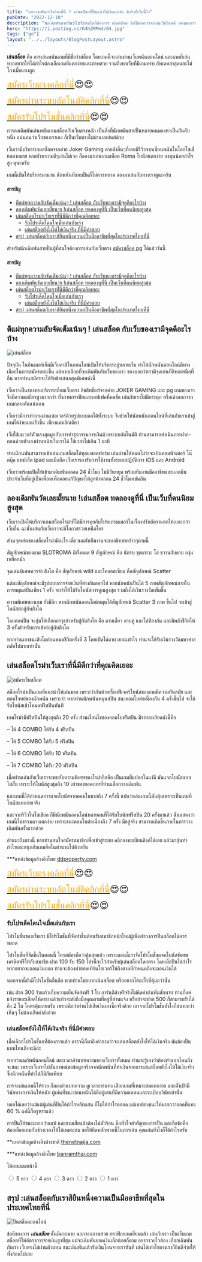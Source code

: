 ```yaml
---
title: "อยากจะฟันกำไรต้องที่นี่ ! เล่นสล็อตที่ปั่นแล้วได้เงินทุกวัน มีจริงที่เว็บนี้ไง"
pubDate: "2022-12-18"
description: "นักเดิมพันสายปั่นslotท่านใดที่ต้องการ เล่นสล็อต นึกไม่ออกว่าจะเล่นเว็บไหนดี ลองมองเราเป็นตัวเลือกสิ มีโปรสมัคร 100 รับ 150 เพื่อหน้าใหม่"
hero: "https://i.postimg.cc/K4hZMPm4/04.jpg"
tags: ["go"]
layout: "../../layouts/BlogPostLayout.astro"
---
```



**เล่นสล็อต**  คือ การเล่นพนันเกมที่มีชื่อว่าสล็อต โดยเกมนี้จะเล่นผ่านเว็บพนันออนไลน์ และเกมที่เล่น หากอยากให้ได้กำไรต้องเลือเกมที่แตกง่ายและภาพสวย รวมถึงหาเว็บที่มีเกมครบ อัพเดทล่าสุดและไม่โกงเมื่อแทงถูก

<font size= "5">[<span style="color:orange">สมัครเว็บตรงคลิกที่นี่</span>](https://nazavip.com/26174/t41626o2r59456244323y2m2l464p4)😍😍</font>

<font size= "5">[<span style="color:orange">สมัครผ่านระบบอัตโนมัติคลิกที่นี่</span>](https://nazavip.com/26174/t41626o2r59456244323y2m2l464p4)😍😍</font>

<font size= "5">[<span style="color:orange">สมัครรับโปรโมชั่นคลิกที่นี</span>่](https://nazavip.com/26174/t41626o2r59456244323y2m2l464p4)😍😍</font>



การลงเดิมพันเล่นพนันเกมสล็อตกับเว็บตรงหลัก เป็นสิ่งที่นักพนันสายปั่นหลายคนมองหาเป็นอันดับหนึ่ง
แน่นอนว่าเว็บของเราเอง ก็เป็นเว็บตรงไม่ผ่านเอเย่นต์ด้วย

เว็บเรามีบริการเกมสล็อตจากค่าย Joker Gaming ค่ายดังอื่นๆที่เคยมีรีวิวจากเซียนพนันในโลกโซเชี่ยลมากมาย หากยังหาเกมดีๆเล่นไม่เจอ 
 ก็ลองมาเล่นเกมสล็อต Roma โบนัสแตกง่าย ลงทุนน้อยกำไรสูง ดุนะครับ

เกมนี้เปิดให้บริการมานาน นักพนันที่ชอบปั่นก็ไม่ควรพลาด ลองมาเล่นกับทางเราดูนะครับ


#### สารบัญ

- [ตีแผ่ทุกความลับจัดเต็มเน้นๆ ! เล่นสล็อต กับเว็บของเรามีจุดดีอะไรบ้าง ](#ตีแผ่ทุกความลับจัดเต็มเน้นๆ--เล่นสล็อต-กับเว็บของเรามีจุดดีอะไรบ้าง-)
- [ลองเดิมพันวัดเลยมั้ยนาย !เล่นสล็อต ทดลองดูที่นี่ เป็นเว็บที่คนนิยมสูงสุด ](#ลองเดิมพันวัดเลยมั้ยนาย-เล่นสล็อต-ทดลองดูที่นี่-เป็นเว็บที่คนนิยมสูงสุด-)
- [เล่นสล็อตโรม่าเว็บเราที่นี่มีดีกว่าที่คุณคิดเยอะ  ](#เล่นสล็อตโรม่าเว็บเราที่นี่มีดีกว่าที่คุณคิดเยอะ--)
  - [รับโปรเด็ดโดนใจเมื่อเล่นกับเรา ](#รับโปรเด็ดโดนใจเมื่อเล่นกับเรา-)
  - [เล่นสล็อตยังไงให้ได้เงินจริง ที่นี่มีคำตอบ ](#เล่นสล็อตยังไงให้ได้เงินจริง-ที่นี่มีคำตอบ-)
- [สรุป :เล่นสล็อตกับเราสิยืนหนึ่งความเป็นมืออาชีพที่สุดในประเทศไทยที่นี่ ](#สรุป-เล่นสล็อตกับเราสิยืนหนึ่งความเป็นมืออาชีพที่สุดในประเทศไทยที่นี่-)



สำหรับนักเดิมพันสายปั่นผู้ที่สนใจต้องการเล่นกับเว็บตรง [สมัครสล็อต pg](https://mvpzero.netlify.app/posts/registerpg/) ได้แล้ววันนี้ 

#### สารบัญ
- [ตีแผ่ทุกความลับจัดเต็มเน้นๆ ! เล่นสล็อต กับเว็บของเรามีจุดดีอะไรบ้าง ](#ตีแผ่ทุกความลับจัดเต็มเน้นๆ--เล่นสล็อต-กับเว็บของเรามีจุดดีอะไรบ้าง-)
- [ลองเดิมพันวัดเลยมั้ยนาย !เล่นสล็อต ทดลองดูที่นี่ เป็นเว็บที่คนนิยมสูงสุด ](#ลองเดิมพันวัดเลยมั้ยนาย-เล่นสล็อต-ทดลองดูที่นี่-เป็นเว็บที่คนนิยมสูงสุด-)
- [เล่นสล็อตโรม่าเว็บเราที่นี่มีดีกว่าที่คุณคิดเยอะ  ](#เล่นสล็อตโรม่าเว็บเราที่นี่มีดีกว่าที่คุณคิดเยอะ--)
  - [รับโปรเด็ดโดนใจเมื่อเล่นกับเรา ](#รับโปรเด็ดโดนใจเมื่อเล่นกับเรา-)
  - [เล่นสล็อตยังไงให้ได้เงินจริง ที่นี่มีคำตอบ ](#เล่นสล็อตยังไงให้ได้เงินจริง-ที่นี่มีคำตอบ-)
- [สรุป :เล่นสล็อตกับเราสิยืนหนึ่งความเป็นมืออาชีพที่สุดในประเทศไทยที่นี่ ](#สรุป-เล่นสล็อตกับเราสิยืนหนึ่งความเป็นมืออาชีพที่สุดในประเทศไทยที่นี่-)



## ตีแผ่ทุกความลับจัดเต็มเน้นๆ ! เล่นสล็อต กับเว็บของเรามีจุดดีอะไรบ้าง <a name="introduction"></a>




![เล่นสล็อต](https://i.postimg.cc/K4hZMPm4/04.jpg)

ปัจจุบัน ในอินเตอร์เย็ตมีเว็บคาสิโนออนไลน์เปิดให้บริการอยู่หลายเว็บ ทำให้นักพนันออนไลน์มีทางเลือกในการสมัครเยอะขึ้น แต่หากเลือกที่จะเดิมพันกับเว็บของเรา ของบอกว่าเรามีจุดเด่นที่ดีพอเหนือที่อืน หากท่านสมัครจะได้รับข้อเสนอสุดพิเศษดังนี้

เว็บเราเป็นช่องทางบริการสล็อตเว็บตรง ลิขสิทธิ์แท้จากค่าย JOKER GAMING และ pg  เกมของเราจึงมีความเสถียรสูงมากกว่า ทั้งภาพกราฟิกและเอฟเฟคที่คมชัด เล่นกับเราไม่มีกระตุก หรือเด้งออกจากเกมกลางคันแน่นอน
 
เว็บเรามีการทำงานผ่านเซอเวอร์ด้วยรูปแบบออโต้ทั้งระบบ จึงช่วยให้นักพนันออนไลน์ที่เล่นกับเราเข้าสู่เกมได้ง่ายและเร็วขึ้น เพียงแค่คลิกเดียว
 
เว็บใช้เซเวอร์ตัวแรงสุดผูกกับการทำธุรกรรมการเงินด้วยระบบอัตโนมัติ ท่านสามารถดำเนินการฝาก-ถอนด้วยตัวเองผ่านหน้าเว็บเราได้ ใช้เวลาไม่เกิน 1 นาที 
 
ท่านนักนพันสามารถเข้าเล่นเกมสล็อตได้ทุกแพลตฟอร์ม เล่นผ่านได้หมดไม่ว่าจะเป้นคอมพิวเตอร์ โน๊ตบุ๊ค แทปเล็ต ipad และมือถือ เว็บเรารองรับการใช้งานทั้งระบบปฏิบัติการ iOS และ Android 
 
เว็บเราพร้อมเปิดให้เข้ามาเดิมพันตลอด 24 ชั่วโมง ไม่มีวันหยุด พร้อมทีมงานมืออาชีพและแอดมินประจำเว็บที่อยู่เป็นเพื่อนเพื่อคอยแก้ปัญหาให้ลูกค้าตลอด 24 ชั่วโมงเช่นกัน

## ลองเดิมพันวัดเลยมั้ยนาย !เล่นสล็อต ทดลองดูที่นี่ เป็นเว็บที่คนนิยมสูงสุด <a name="paragraph1"></a>

เว็บเราเปิดให้บริการเกมสล็อตโรม่าที่ได้มีการคุยกับโปรแกรมเมอร์ในเรื่องปรับอัตราแตกให้เยอะกว่าเว็บอื่น ฉะนั้นเล่นกับเว็บเราจะมีโอกาสรวยเหนือใคร

ส่วนจุดเด่นของสล็อตโรม่ามีอะไร เดี๋ยวผมกับทีมงานจะขออธิบายคร่าวๆตามนี้

สัญลักษณ์ของเกม SLOTROMA มีทั้งหมด 9 สัญลักษณ์ คือ นักรบ ชุดเกราะ โล่ ขวานกับดาบ องุ่น เหยือกน้ำ 


จุดเด่นพิเศษควรจำ สิงโต คือ สัญลักษณ์ wild และโคลอสเซียม คือสัญลักษณ์ Scatter 

แต่ละสัญลักษณ์จะมีรูปแบบการจ่ายเงินที่ต่างกันออกไป หากนักพนันปั่นได้ 5 ภาพสัญลักษณ์ภายในการหมุนสปินเพียง 1 ครั้ง จะทำให้ได้รับโบนัสการคูณสูงสุด รวมถึงได้เงินรางวัลเพิ่มขึ้น

ความพิเศษของเกม ยังมีอีก หากนักพนันออนไลน์หมุนได้สัญลักษณ์ Scatter  3 ภาพ ขึ้นไป จะเข้าสู่โบนัสต่อสู้กับสิงโต

 โดยตอนปั่น จะสุ่มให้เลือกอาวุธสำหรับสู้กับสิงโต คือ ดาบเดี่ยว ดาบคู่ และโล่ป้องกัน และมีพลังชีวิตให้ 3 ครั้งสำหรับการเข้าต่อสู้กับสิงโต 

หากท่านเอาชนะสิงโตก่อนหมดชีวิตครั้งที่ 3 โดยเปิดได้ดาบ เยอะเท่าไร ท่านจะได้รับเงินรางวัลมหาศาลกลับไปมากเท่านั้น

 


## เล่นสล็อตโรม่าเว็บเราที่นี่มีดีกว่าที่คุณคิดเยอะ  <a name="paragraph2"></a>

![สมัครเว็บสล็อต](https://i.postimg.cc/rwJrqm95/05.jpg)


สล็อตโรม่าเป็นเกมที่แนะนำให้เล่นมาก เพราะว่ากันด้วยเรื่องฟีเจอร์โบนัสของเกมมีความทันสมัย และตอบโจทย์ของนักพนัน เพราะว่า หากท่านนักพนันหมุนสปิน ชนะคอมโบต่อเนื่องกัน 4 ครั้งขึ้นไป จะได้รับโบนัสเข้าโหมดฟรีสปินทันที

เกมโรม่ามีฟรีสปินให้สูงสุดถึง 20 ครั้ง ส่วนเงื่อนไขของคอมโบฟรีสปิน มีรายละเอียดดังนี้คือ

–  ได้ 4 COMBO ได้รับ 4 ฟรีสปิน

–  ได้ 5 COMBO ได้รับ 5 ฟรีสปิน

–  ได้ 6 COMBO ได้รับ 10 ฟรีสปิน

–  ได้ 7 COMBO ได้รับ 20 ฟรีสปิน

เมื่อท่านเล่นกับเว็บเราจะพบกับความพิเศษของโรม่าอีกคือ เป็นเกมที่แปลกในแง่ดี มันแจกโบนัสแบบไม่อั้น เพราะให้โบนัสสูงสุดถึง 10 เท่าของยอดเบทที่ท่านเลือกวางเดิมพัน

 และเกมนี้ได้กำหนดการแจกโบนัสจากคอมโบมากถึง 7 ครั้งนี้ แปลว่าเล่นเกมนี้มันคุ้มเพราะเป็นเกมที่โบนัสแตกง่ายจริง 

และจากรีวิวในโซเชียล ก็มีนักพนันออนไลน์หลายคนที่ได้รับโบนัสฟรีสปิน 20 ครั้งมาแล้ว นั่นแสดงว่าเกมนี้ไม่ธรรมดา แตกง่าย เพราะชนะคอมโบต่อเนื่องถึง 7 ครั้ง มีอยู่จริง สามารถเกิดขึ้นภายในการวางเดิมพันครั้งแรกด้วย

อ่านมาถึงตรงนี้ หากท่านสนใจสมัครสมาชิกเพื่อเข้าสู่ระบบ คลิกลงทะเบียนลิงค์ได้เลย แล้วมาลุ้นทำกำไรและสนุกกับเกมฮิตในตำนานไปด้วยกัน



***แหล่งข้อมูลอ้างอิงไทย  [ddproperty.com](https://www.ddproperty.com/)

<font size= "5">[<span style="color:orange">สมัครเว็บตรงคลิกที่นี่</span>](https://nazavip.com/26174/t41626o2r59456244323y2m2l464p4)😍😍</font>

<font size= "5">[<span style="color:orange">สมัครผ่านระบบอัตโนมัติคลิกที่นี่</span>](https://nazavip.com/26174/t41626o2r59456244323y2m2l464p4)😍😍</font>

<font size= "5">[<span style="color:orange">สมัครรับโปรโมชั่นคลิกที่นี</span>่](https://nazavip.com/26174/t41626o2r59456244323y2m2l464p4)😍😍</font>

 
### รับโปรเด็ดโดนใจเมื่อเล่นกับเรา <a name="paragraph3"></a>


โปรโมชั่นของเว็บเรา มีโปรโมชั่นที่จัดทำขึ้นต้อนรับสมาชิกหน้าใหม่ผู้เพิ่งเข้าวงการปั่นสล็อตไม่ควรพลาด

 โปรโมชั่นที่จัดขึ้นในตอนนี้ ใครสมัครถือว่าคุ้มสุดแล้ว เพราะตอนนี้เราจัดโปรโมชั่นแจกโบนัสพิเศษเครดิตฟรีให้กับสมาชิก ฝาก 100 รับ 150 โปรนี้จะไว้สำหรับผุ้เล่นสล็อตโดยตรง โดยเมื่อปั่นได้กำไร หากอยากจะถอนเงินออก ท่านจะต้องทำยอดเทิร์นโอเวอร์ให้ถึงตามที่กำหนดถึงจะถอนเงินได้
 
  นอกจากนี้ยังมีโปรโมชั่นอื่นอีก หากท่านไม่อยากเน้นสล็อต หรืออยากได้อะไรที่คุ้มกว่านั้น

เช่น ฝาก 300 รับแก้วเก็บความเย็นจัดส่งฟรี 1 ใบ การันตีส่งฟรีจริงไม่คิดค่าส่งเพิ่มสักบาท ท่านก็แค่แจ้งรายละเอียดให้ครบ แล้วแก้วจะส่งถึงมือคุณตามที่อยู่ที่ท่านแจ้ง หรือถ้าจะฝาก 500 ก็สามารถรับได้ถึง 2 ใบ โคตรคุ้มเลยครับ เพราะดีกว่าท่านไปเสียเงินเองซื้อจริงด้วย เอาจากโปรโมชั่นยังไงก็สบายกว่าเห็นๆ ไม่ต้องเสียค่าส่งด้วย



### เล่นสล็อตยังไงให้ได้เงินจริง ที่นี่มีคำตอบ <a name="paragraph4"></a>

เมื่อเลือกโปรโมชั่นยที่ต้องการแล้ว คราวนี้ก็มาถึงคำถามว่าจะเล่นสล็อตยังไงให้ได้เงินจริง มันต้องปั่นแบบไหนถึงจะดีล่ะ

หากท่านนกัพนันออนไลน์ สละเวลาอ่านบทความของเว็บเราทั้งหมด ท่านจะรู้เองว่าต้องทำแบบไหนถึงจะชนะ เพราะเว็บเราไปสัมภาษณ์ขอข้อมูลจริงจากนักพนันที่ทำเงินจากการเล่นสล็อตยังไงให้ได้เงินจริง ซึ่งนักพนันที่ทำได้ก็มีกันเพียบ

การจะเล่นเกมนี้ให้รวย ก็ลองอ่านบทความ ดูเวลาการแทง เลือกเกมที่เหมาะสมแตกง่าย และตั้งเป้ามีวินัยทางการเงินให้หนัก ผู้เล่นที่ชนะบ่อนพนันได้คือผู้เล่นที่มีความอดทนและระเบียบวินัยเท่านั้น

บอกได้เลยว่าแม้แต่ผู้เล่นที่ปั่นได้กำไรหลักแสน ก็ไม่ได้กำไรตลอด แต่เขาต้องชนะให้มากกว่ายอดที่แทง 60 % แค่นี้ก็หรูหราแล้ว

การปั่นให้ชนะมากกว่าแแพ้  และยามเสียแล้วต้องไม่หัวร้อน คือหัวใจสำคัญของการปั่น และอีกข้อคือต้องเลือกเกมกับช่วงเวลาให้ได้เหมาะสม  ขอให้ยึดหลักพวกนี้ในการเล่น คุณเล่นยังไงก็ได้กำไรครับ



**แหล่งข้อมูลอ้างอิงต่างชาติ [thenetnaija.com](https://www.thenetnaija.net/)

***แหล่งข้อมูลอ้างอิงไทย  [banramthai.com](http://banramthai.com/)


ให้คะแนนหน้านี้
<head>
  <meta charset="UTF-8">
  <link rel="stylesheet" type="text/css" href="style.css">
  <title>Star rating using pure CSS</title>
</head>

<body>
  <div class="rate">
    <input type="radio" id="star5" name="rate" value="5" />
    <label for="star5" title="text">5 ดาว</label>
    <input type="radio" id="star4" name="rate" value="4" />
    <label for="star4" title="text">4 ดาว</label>
    <input type="radio" id="star3" name="rate" value="3" />
    <label for="star3" title="text">3 ดาว</label>
    <input type="radio" id="star2" name="rate" value="2" />
    <label for="star2" title="text">2 ดาว</label>
    <input type="radio" id="star1" name="rate" value="1" />
    <label for="star1" title="text">1 ดาว</label>
  </div>
</body>

</html>



## สรุป :เล่นสล็อตกับเราสิยืนหนึ่งความเป็นมืออาชีพที่สุดในประเทศไทยที่นี่ <a name="paragraph5"></a>

![ปั่นสล็อตออนไลน์](https://i.postimg.cc/vHwg99qW/06.jpg)

ข้อดีของการ ***เล่นสล็อต*** นั้นมีมากมาย นอกจากภาพสวย กราฟิกยอดเยี่ยมแล้ว เล่นกับเรา เป็นเว็บเกมสล็อตที่ให้อัตราการจ่ายเงินสูงที่สุด แม้จะเดิมพันยอดเงินเล็กน้อยก็ตาม อยากรวยไวต้อง เลือกเดิมพันกับเรา  เว็บตรงไม่ผ่านตัวแทน ชนะเดิมพันแล้วรับเงินโอนจากเราทันที เล่นได้เท่าไรทางเราก็ยินดีจ่ายให้ทั้งก้อนไปเลย 




